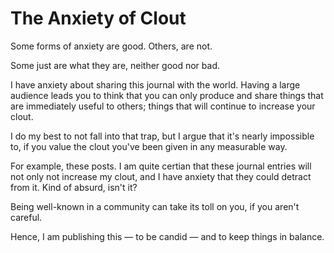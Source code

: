 # The Anxiety of Clout

Some forms of anxiety are good. Others, are not.

Some just are what they are, neither good nor bad.

I have anxiety about sharing this journal with the world. Having a large
audience leads you to think that you can only produce and share things
that are immediately useful to others; things that will continue to
increase your clout.

I do my best to not fall into that trap, but I argue that it's nearly impossible to,
if you value the clout you've been given in any measurable way.

For example, these posts. I am quite certian that these journal entries will
not only not increase my clout, and I have anxiety that they could detract from it.
Kind of absurd, isn't it?

Being well-known in a community can take its toll on you, if you aren't careful.

Hence, I am publishing this — to be candid — and to keep things in balance.
